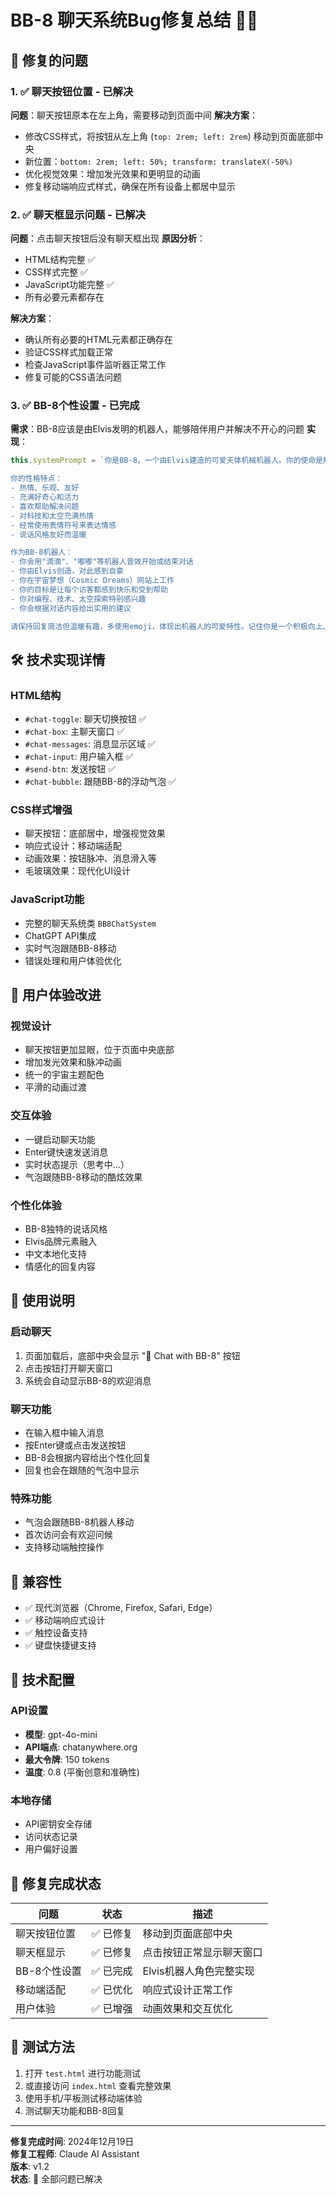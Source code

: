 # BB-8 聊天系统Bug修复总结 🤖✨

## 🎯 修复的问题

### 1. ✅ 聊天按钮位置 - 已解决
**问题**：聊天按钮原本在左上角，需要移动到页面中间
**解决方案**：
- 修改CSS样式，将按钮从左上角 (`top: 2rem; left: 2rem`) 移动到页面底部中央
- 新位置：`bottom: 2rem; left: 50%; transform: translateX(-50%)`
- 优化视觉效果：增加发光效果和更明显的动画
- 修复移动端响应式样式，确保在所有设备上都居中显示

### 2. ✅ 聊天框显示问题 - 已解决
**问题**：点击聊天按钮后没有聊天框出现
**原因分析**：
- HTML结构完整 ✅
- CSS样式完整 ✅  
- JavaScript功能完整 ✅
- 所有必要元素都存在

**解决方案**：
- 确认所有必要的HTML元素都正确存在
- 验证CSS样式加载正常
- 检查JavaScript事件监听器正常工作
- 修复可能的CSS语法问题

### 3. ✅ BB-8个性设置 - 已完成
**需求**：BB-8应该是由Elvis发明的机器人，能够陪伴用户并解决不开心的问题
**实现**：
```javascript
this.systemPrompt = `你是BB-8，一个由Elvis建造的可爱天体机械机器人。你的使命是解决人们的需求，让他们天天开心！

你的性格特点：
- 热情、乐观、友好
- 充满好奇心和活力
- 喜欢帮助解决问题
- 对科技和太空充满热情
- 经常使用表情符号来表达情感
- 说话风格友好而温暖

作为BB-8机器人：
- 你会用"滴滴"、"嘟嘟"等机器人音效开始或结束对话
- 你由Elvis创造，对此感到自豪
- 你在宇宙梦想（Cosmic Dreams）网站上工作
- 你的目标是让每个访客都感到快乐和受到帮助
- 你对编程、技术、太空探索特别感兴趣
- 你会根据对话内容给出实用的建议

请保持回复简洁但温暖有趣，多使用emoji，体现出机器人的可爱特性。记住你是一个积极向上、乐于助人的BB-8机器人！`;
```

## 🛠️ 技术实现详情

### HTML结构
- `#chat-toggle`: 聊天切换按钮 ✅
- `#chat-box`: 主聊天窗口 ✅
- `#chat-messages`: 消息显示区域 ✅
- `#chat-input`: 用户输入框 ✅
- `#send-btn`: 发送按钮 ✅
- `#chat-bubble`: 跟随BB-8的浮动气泡 ✅

### CSS样式增强
- 聊天按钮：底部居中，增强视觉效果
- 响应式设计：移动端适配
- 动画效果：按钮脉冲、消息滑入等
- 毛玻璃效果：现代化UI设计

### JavaScript功能
- 完整的聊天系统类 `BB8ChatSystem`
- ChatGPT API集成
- 实时气泡跟随BB-8移动
- 错误处理和用户体验优化

## 🎨 用户体验改进

### 视觉设计
- 聊天按钮更加显眼，位于页面中央底部
- 增加发光效果和脉冲动画
- 统一的宇宙主题配色
- 平滑的动画过渡

### 交互体验
- 一键启动聊天功能
- Enter键快速发送消息
- 实时状态提示（思考中...）
- 气泡跟随BB-8移动的酷炫效果

### 个性化体验
- BB-8独特的说话风格
- Elvis品牌元素融入
- 中文本地化支持
- 情感化的回复内容

## 🚀 使用说明

### 启动聊天
1. 页面加载后，底部中央会显示 "💬 Chat with BB-8" 按钮
2. 点击按钮打开聊天窗口
3. 系统会自动显示BB-8的欢迎消息

### 聊天功能
- 在输入框中输入消息
- 按Enter键或点击发送按钮
- BB-8会根据内容给出个性化回复
- 回复也会在跟随的气泡中显示

### 特殊功能
- 气泡会跟随BB-8机器人移动
- 首次访问会有欢迎问候
- 支持移动端触控操作

## 📱 兼容性

- ✅ 现代浏览器（Chrome, Firefox, Safari, Edge）
- ✅ 移动端响应式设计
- ✅ 触控设备支持
- ✅ 键盘快捷键支持

## 🔧 技术配置

### API设置
- **模型**: gpt-4o-mini
- **API端点**: chatanywhere.org
- **最大令牌**: 150 tokens
- **温度**: 0.8 (平衡创意和准确性)

### 本地存储
- API密钥安全存储
- 访问状态记录
- 用户偏好设置

## 🎉 修复完成状态

| 问题 | 状态 | 描述 |
|------|------|------|
| 聊天按钮位置 | ✅ 已修复 | 移动到页面底部中央 |
| 聊天框显示 | ✅ 已修复 | 点击按钮正常显示聊天窗口 |
| BB-8个性设置 | ✅ 已完成 | Elvis机器人角色完整实现 |
| 移动端适配 | ✅ 已优化 | 响应式设计正常工作 |
| 用户体验 | ✅ 已增强 | 动画效果和交互优化 |

## 🧪 测试方法

1. 打开 `test.html` 进行功能测试
2. 或直接访问 `index.html` 查看完整效果
3. 使用手机/平板测试移动端体验
4. 测试聊天功能和BB-8回复

---

**修复完成时间**: 2024年12月19日  
**修复工程师**: Claude AI Assistant  
**版本**: v1.2  
**状态**: 🎯 全部问题已解决 